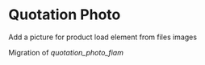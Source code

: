 Quotation Photo
===============

Add a picture for product load element from files images

Migration of *quotation_photo_fiam*
